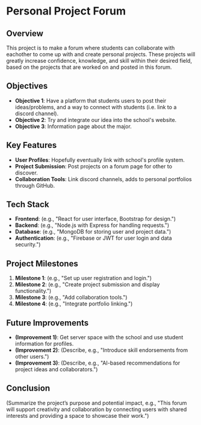 # Personal Project Forum

## Overview
This project is to make a forum where students can collaborate with eachother to come up with and create personal projects. These projects will greatly increase confidence, knowledge, and skill within their desired field, based on the projects that are worked on and posted in this forum.

## Objectives
- **Objective 1**: Have a platform that students users to post their ideas/problems, and a way to connect with students (i.e. link to a discord channel).
- **Objective 2**: Try and integrate our idea into the school's website.
- **Objective 3**: Information page about the major.

## Key Features
- **User Profiles**: Hopefully eventually link with school's profile system.
- **Project Submission**: Post projects on a forum page for other to discover.
- **Collaboration Tools**: Link discord channels, adds to personal portfolios through GitHub.

## Tech Stack
- **Frontend**: (e.g., "React for user interface, Bootstrap for design.")
- **Backend**: (e.g., "Node.js with Express for handling requests.")
- **Database**: (e.g., "MongoDB for storing user and project data.")
- **Authentication**: (e.g., "Firebase or JWT for user login and data security.")

## Project Milestones
1. **Milestone 1**: (e.g., "Set up user registration and login.")
2. **Milestone 2**: (e.g., "Create project submission and display functionality.")
3. **Milestone 3**: (e.g., "Add collaboration tools.")
4. **Milestone 4**: (e.g., "Integrate portfolio linking.")

## Future Improvements
- **(Improvement 1)**: Get server space with the school and use student information for profiles.
- **(Improvement 2)**: (Describe, e.g., "Introduce skill endorsements from other users.")
- **(Improvement 3)**: (Describe, e.g., "AI-based recommendations for project ideas and collaborators.")

## Conclusion
(Summarize the project’s purpose and potential impact, e.g., "This forum will support creativity and collaboration by connecting users with shared interests and providing a space to showcase their work.")
